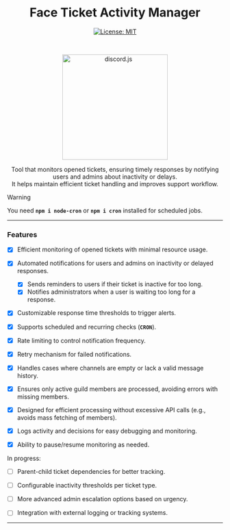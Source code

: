 
<div align="center">
  
  # Face Ticket Activity Manager
  [![License: MIT](https://img.shields.io/badge/License-MIT-yellow.svg)](https://opensource.org/licenses/MIT)
  
<div align="center">
  <br />
  <p>
    <a href="https://discord.js.org"><img src="https://discord.js.org/static/logo.svg" width="246" alt="discord.js" /></a>
  </p>
</div>

  <p>
    Tool that monitors opened tickets, ensuring timely responses by notifying users and admins about inactivity or delays.
    <br>
    It helps maintain efficient ticket handling and improves support workflow.
  </p>
</div>



> [!WARNING]  
> You need **`npm i node-cron`** or **`npm i cron`** installed for scheduled jobs.

---

### Features  

- [x] Efficient monitoring of opened tickets with minimal resource usage.  
- [x] Automated notifications for users and admins on inactivity or delayed responses.
  - [x] Sends reminders to users if their ticket is inactive for too long.  
  - [x] Notifies administrators when a user is waiting too long for a response.   
- [x] Customizable response time thresholds to trigger alerts.  
- [x] Supports scheduled and recurring checks (**`CRON`**).
- [x] Rate limiting to control notification frequency.  
- [x] Retry mechanism for failed notifications.  
- [x] Handles cases where channels are empty or lack a valid message history.  
- [x] Ensures only active guild members are processed, avoiding errors with missing members.  
- [x] Designed for efficient processing without excessive API calls (e.g., avoids mass fetching of members).  
- [x] Logs activity and decisions for easy debugging and monitoring.  
- [x] Ability to pause/resume monitoring as needed.  


In progress:
- [ ] Parent-child ticket dependencies for better tracking.
- [ ] Configurable inactivity thresholds per ticket type.  
- [ ] More advanced admin escalation options based on urgency.  
- [ ] Integration with external logging or tracking systems.  


---

